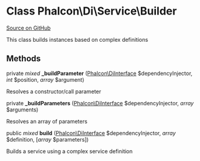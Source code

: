 # Class **Phalcon\\Di\\Service\\Builder**

<a href="https://github.com/phalcon/cphalcon/blob/master/phalcon/di/service/builder.zep" class="btn btn-default btn-sm">Source on GitHub</a>

This class builds instances based on complex definitions

## Methods

private *mixed* **_buildParameter** ([Phalcon\DiInterface](/en/3.2/api/Phalcon_DiInterface) $dependencyInjector, *int* $position, *array* $argument)

Resolves a constructor/call parameter

private **_buildParameters** ([Phalcon\DiInterface](/en/3.2/api/Phalcon_DiInterface) $dependencyInjector, *array* $arguments)

Resolves an array of parameters

public *mixed* **build** ([Phalcon\DiInterface](/en/3.2/api/Phalcon_DiInterface) $dependencyInjector, *array* $definition, [*array* $parameters])

Builds a service using a complex service definition
